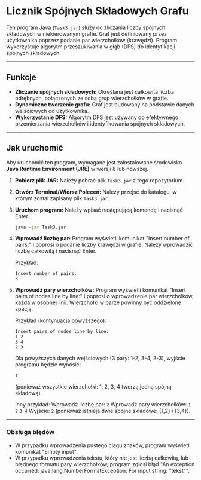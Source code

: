 # Licznik Spójnych Składowych Grafu

Ten program Java (`Task3.jar`) służy do zliczania liczby spójnych składowych w niekierowanym grafie. Graf jest definiowany przez użytkownika poprzez podanie par wierzchołków (krawędzi). Program wykorzystuje algorytm przeszukiwania w głąb (DFS) do identyfikacji spójnych składowych.

---

## Funkcje

* **Zliczanie spójnych składowych:** Określana jest całkowita liczba odrębnych, połączonych ze sobą grup wierzchołków w grafie.
* **Dynamiczne tworzenie grafu:** Graf jest budowany na podstawie danych wejściowych od użytkownika.
* **Wykorzystanie DFS:** Algorytm DFS jest używany do efektywnego przemierzania wierzchołków i identyfikowania spójnych składowych.

---

## Jak uruchomić

Aby uruchomić ten program, wymagane jest zainstalowane środowisko **Java Runtime Environment (JRE)** w wersji 8 lub nowszej.

1.  **Pobierz plik JAR:** Należy pobrać plik `Task3.jar` z tego repozytorium.
2.  **Otwórz Terminal/Wiersz Poleceń:** Należy przejść do katalogu, w którym został zapisany plik `Task3.jar`.
3.  **Uruchom program:** Należy wpisać następującą komendę i nacisnąć Enter:

    ```bash
    java -jar Task3.jar
    ```

4.  **Wprowadź liczbę par:** Program wyświetli komunikat "Insert number of pairs:" i poprosi o podanie liczby krawędzi w grafie. Należy wprowadzić liczbę całkowitą i nacisnąć Enter.

    Przykład:
    ```
    Insert number of pairs:
    3
    ```

5.  **Wprowadź pary wierzchołków:** Program wyświetli komunikat "Insert pairs of nodes line by line:" i poprosi o wprowadzenie par wierzchołków, każda w osobnej linii. Wierzchołki w parze powinny być oddzielone spacją.

    Przykład (kontynuacja powyższego):
    ```
    Insert pairs of nodes line by line:
    1 2
    3 4
    2 3
    ```

    Dla powyższych danych wejściowych (3 pary: 1-2, 3-4, 2-3), wyjście programu będzie wynosić:

    ```
    1
    ```
    (ponieważ wszystkie wierzchołki: 1, 2, 3, 4 tworzą jedną spójną składową).

    Inny przykład:
    Wprowadź liczbę par: `2`
    Wprowadź pary wierzchołków:
    `1 2`
    `3 4`
    Wyjście: `2` (ponieważ istnieją dwie spójne składowe: {1,2} i {3,4}).

---

### Obsługa błędów

* W przypadku wprowadzenia pustego ciągu znaków, program wyświetli komunikat "Empty input".
* W przypadku wprowadzenia tekstu, który nie jest liczbą całkowitą, lub błędnego formatu pary wierzchołków, program zgłosi błąd "An exception occurred: java.lang.NumberFormatException: For input string: \"tekst\"".
